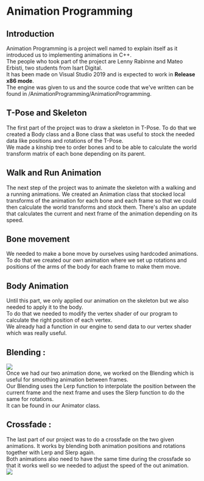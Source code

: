 <h1> Animation Programming </h1>
<h2><b>Introduction </b></h2>
Animation Programming is a project well named to explain itself as it introduced us to implementing animations in C++. <br>
The people who took part of the project are Lenny Rabinne and Mateo Erbisti, two students from Isart Digital. <br>
It has been made on Visual Studio 2019 and is expected to work in <B>Release x86 mode</B>. <br>
The engine was given to us and the source code that we've written can be found  in /AnimationProgramming/AnimationProgramming.

<h2><b> T-Pose and Skeleton </b></h2>
The first part of the project was to draw a skeleton in T-Pose. To do that we created a Body class and a Bone class that was useful to stock the needed data like positions and rotations of the T-Pose. <br>
We made a kinship tree to order bones and to be able to calculate the world transform matrix of each bone depending on its parent.

<h2><b> Walk and Run Animation </b></h2>
The next step of the project was to animate the skeleton with a walking and a running animations. We created an Animation class that stocked local transforms of the animation for each bone and each frame so that we could then calculate the world transforms and stock them.
There's also an update that calculates the current and next frame of the animation depending on its speed.

<h2><b> Bone movement </b></h2>
We needed to make a bone move by ourselves using hardcoded animations. <br>
To do that we created our own animation where we set up rotations and positions of the arms of the body for each frame to make them move. <br> 

<h2><b> Body Animation </b></h2>
Until this part, we only applied our animation on the skeleton but we also needed to apply it to the body. <br>
To do that we needed to modify the vertex shader of our program to calculate the right position of each vertex. <br>
We already had a function in our engine to send data to our vertex shader which was really useful. <br>

<h2><b> Blending :</b></h2>
<img src = "AnimationProgramming/Images/walk.gif"> <br>
Once we had our two animation done, we worked on the Blending which is useful for smoothing animation between frames. <br>
Our Blending uses the Lerp function to interpolate the position between the current frame and the next frame and uses the Slerp function to do the same for rotations. <br>
It can be found in our Animator class. <br>

<h2><b> Crossfade :</b> </h2>
The last part of our project was to do a crossfade on the two given animations. It works by blending both animation positions and rotations together with Lerp and Slerp again. <br>
Both animations also need to have the same time during the crossfade so that it works well so we needed to adjust the speed of the out animation. <br>
<img src = "AnimationProgramming/Images/crossfade.gif">
